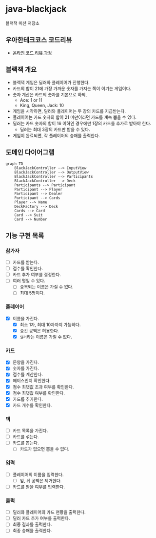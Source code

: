 # java-blackjack

블랙잭 미션 저장소

## 우아한테크코스 코드리뷰

- [온라인 코드 리뷰 과정](https://github.com/woowacourse/woowacourse-docs/blob/master/maincourse/README.md)

## 블랙잭 개요

- 블랙잭 게임은 딜러와 플레이어가 진행한다.
- 카드의 합이 21에 가장 가까운 숫자를 가지는 쪽이 이기는 게임이다.
- 숫자 계산은 카드의 숫자를 기본으로 하되,
  - Ace: 1 or 11
  - King, Queen, Jack: 10
- 게임을 시작하면, 딜러와 플레이어는 두 장의 카드를 지급받는다.
- 플레이어는 카드 숫자의 합이 21 미만이라면 카드를 계속 뽑을 수 있다.
- 딜러는 카드 숫자의 합이 16 이하인 경우에만 1장의 카드를 추가로 받아야 한다.
  - 딜러는 최대 3장의 카드만 받을 수 있다.
- 게임이 완료되면, 각 플레이어의 승패를 출력한다.

## 도메인 다이어그램

```mermaid
graph TD
    BlackJackController --> InputView
    BlackJackController --> OutputView
    BlackJackController --> Participants
    BlackJackController --> Deck
    Participants --> Participant
    Participant --> Player
    Participant --> Dealer
    Participant --> Cards
    Player --> Name
    DeckFactory --> Deck
    Cards --> Card
    Card --> Suit
    Card --> Number
```

## 기능 구현 목록

### 참가자

- [ ] 카드를 받는다.
- [ ] 점수를 확인한다.
- [ ] 카드 추가 여부를 결정한다.
- [ ] 여러 명일 수 있다.
  - [ ] 중복되는 이름은 가질 수 없다.
  - [ ] 최대 5명이다.

### 플레이어

- [x] 이름을 가진다.
  - [x] 최소 1자, 최대 10자까지 가능하다.
  - [x] 중간 공백은 허용한다.
  - [x] `딜러`라는 이름은 가질 수 없다.

### 카드

- [x] 문양을 가진다.
- [x] 숫자를 가진다.
- [x] 점수를 계산한다.
- [x] 에이스인지 확인한다.
- [x] 점수 최댓값 초과 여부를 확인한다.
- [x] 점수 최댓값 여부를 확인한다.
- [x] 카드를 추가한다.
- [x] 카드 개수를 확인한다.

### 덱

- [ ] 카드 목록을 가진다.
- [ ] 카드를 섞는다.
- [ ] 카드를 뽑는다.
  - [ ] 카드가 없으면 뽑을 수 없다.

### 입력

- [ ] 플레이어의 이름을 입력한다.
  - [ ] 앞, 뒤 공백은 제거한다.
- [ ] 카드를 받을 여부를 입력한다.

### 출력

- [ ] 딜러와 플레이어의 카드 현황을 출력한다.
- [ ] 딜러 카드 추가 여부를 출력한다.
- [ ] 최종 결과를 출력한다.
- [ ] 최종 승패를 출력한다.

